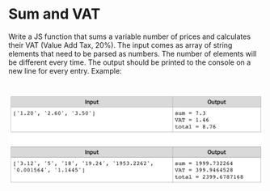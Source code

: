 # Sum and VAT
Write a JS function that sums a variable number of prices and calculates their VAT (Value Add Tax, 20%).
The input comes as array of string elements that need to be parsed as numbers. 
The number of elements will be different every time.
The output should be printed to the console on a new line for every entry.
Example:

# ![Examples](example.png)